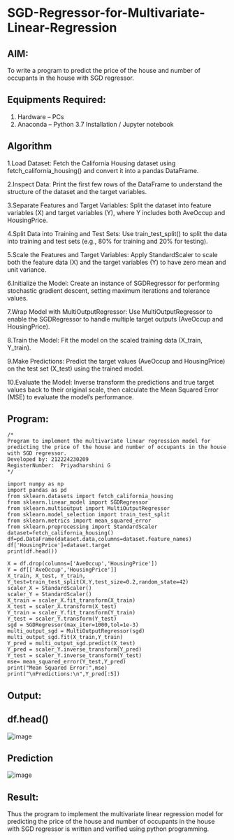 # SGD-Regressor-for-Multivariate-Linear-Regression

## AIM:
To write a program to predict the price of the house and number of occupants in the house with SGD regressor.

## Equipments Required:
1. Hardware – PCs
2. Anaconda – Python 3.7 Installation / Jupyter notebook

## Algorithm

1.Load Dataset: Fetch the California Housing dataset using fetch_california_housing() and convert it into a pandas DataFrame.

2.Inspect Data: Print the first few rows of the DataFrame to understand the structure of the dataset and the target variables.

3.Separate Features and Target Variables: Split the dataset into feature variables (X) and target variables (Y), where Y includes both AveOccup and HousingPrice.

4.Split Data into Training and Test Sets: Use train_test_split() to split the data into training and test sets (e.g., 80% for training and 20% for testing).

5.Scale the Features and Target Variables: Apply StandardScaler to scale both the feature data (X) and the target variables (Y) to have zero mean and unit variance.

6.Initialize the Model: Create an instance of SGDRegressor for performing stochastic gradient descent, setting maximum iterations and tolerance values.

7.Wrap Model with MultiOutputRegressor: Use MultiOutputRegressor to enable the SGDRegressor to handle multiple target outputs (AveOccup and HousingPrice).

8.Train the Model: Fit the model on the scaled training data (X_train, Y_train).

9.Make Predictions: Predict the target values (AveOccup and HousingPrice) on the test set (X_test) using the trained model.

10.Evaluate the Model: Inverse transform the predictions and true target values back to their original scale, then calculate the Mean Squared Error (MSE) to evaluate the model’s performance.

## Program:
```
/*
Program to implement the multivariate linear regression model for predicting the price of the house and number of occupants in the house with SGD regressor.
Developed by: 212224230209
RegisterNumber:  Priyadharshini G
*/
```
```
import numpy as np
import pandas as pd
from sklearn.datasets import fetch_california_housing
from sklearn.linear_model import SGDRegressor
from sklearn.multioutput import MultiOutputRegressor
from sklearn.model_selection import train_test_split
from sklearn.metrics import mean_squared_error
from sklearn.preprocessing import StandardScaler
dataset=fetch_california_housing()
df=pd.DataFrame(dataset.data,columns=dataset.feature_names)
df['HousingPrice']=dataset.target
print(df.head())

X = df.drop(columns=['AveOccup','HousingPrice'])
Y = df[['AveOccup','HousingPrice']]
X_train, X_test, Y_train, Y_test=train_test_split(X,Y,test_size=0.2,random_state=42)
scaler_X = StandardScaler()
scaler_Y = StandardScaler()
X_train = scaler_X.fit_transform(X_train)
X_test = scaler_X.transform(X_test)
Y_train = scaler_Y.fit_transform(Y_train)
Y_test = scaler_Y.transform(Y_test)
sgd = SGDRegressor(max_iter=1000,tol=1e-3)
multi_output_sgd = MultiOutputRegressor(sgd)
multi_output_sgd.fit(X_train,Y_train)
Y_pred = multi_output_sgd.predict(X_test)
Y_pred = scaler_Y.inverse_transform(Y_pred)
Y_test = scaler_Y.inverse_transform(Y_test)
mse= mean_squared_error(Y_test,Y_pred)
print("Mean Squared Error:",mse)
print("\nPredictions:\n",Y_pred[:5])
```

## Output:

## df.head()
![image](https://github.com/user-attachments/assets/6944112c-a261-460f-ae69-7c4c63fc7665)
## Prediction
![image](https://github.com/user-attachments/assets/d5c7f5db-8189-46c6-8952-89c919ec586e)



## Result:
Thus the program to implement the multivariate linear regression model for predicting the price of the house and number of occupants in the house with SGD regressor is written and verified using python programming.
